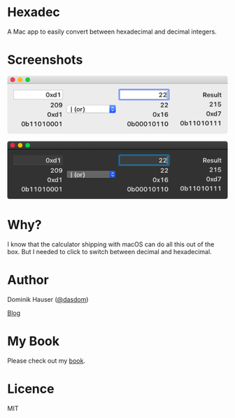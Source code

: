 # Hexadec
A Mac app to easily convert between hexadecimal and decimal integers.

# Screenshots

![](screenshots/light.png)

![](screenshots/dark.png)

# Why?

I know that the calculator shipping with macOS can do all this out of the box.
But I needed to click to switch between decimal and hexadecimal.

# Author

Dominik Hauser ([@dasdom](https://twitter.com/dasdom))

[Blog](https://dasdom.dev)

# My Book

Please check out my [book](https://pragprog.com/titles/dhios/).

# Licence

MIT
